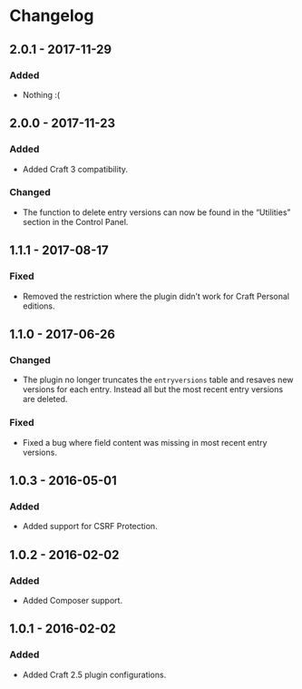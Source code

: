 Changelog
=========

## 2.0.1 - 2017-11-29

### Added
- Nothing :(

## 2.0.0 - 2017-11-23

### Added
- Added Craft 3 compatibility.

### Changed
- The function to delete entry versions can now be found in the “Utilities” section in the Control Panel.

## 1.1.1 - 2017-08-17

### Fixed
- Removed the restriction where the plugin didn’t work for Craft Personal editions.

## 1.1.0 - 2017-06-26

### Changed
- The plugin no longer truncates the `entryversions` table and resaves new versions for each entry. Instead all but the most recent entry versions are deleted.

### Fixed
- Fixed a bug where field content was missing in most recent entry versions.

## 1.0.3 - 2016-05-01

### Added
- Added support for CSRF Protection.

## 1.0.2 - 2016-02-02

### Added
- Added Composer support.

## 1.0.1 - 2016-02-02

### Added
- Added Craft 2.5 plugin configurations.
